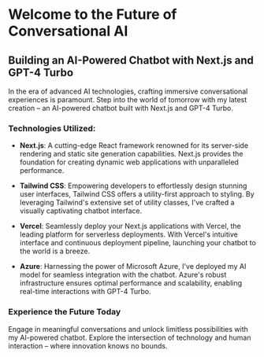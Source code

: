 # Welcome to the Future of Conversational AI

## Building an AI-Powered Chatbot with Next.js and GPT-4 Turbo

In the era of advanced AI technologies, crafting immersive conversational experiences is paramount. Step into the world of tomorrow with my latest creation – an AI-powered chatbot built with Next.js and GPT-4 Turbo.

### Technologies Utilized:

- **Next.js**: A cutting-edge React framework renowned for its server-side rendering and static site generation capabilities. Next.js provides the foundation for creating dynamic web applications with unparalleled performance.

- **Tailwind CSS**: Empowering developers to effortlessly design stunning user interfaces, Tailwind CSS offers a utility-first approach to styling. By leveraging Tailwind's extensive set of utility classes, I've crafted a visually captivating chatbot interface.

- **Vercel**: Seamlessly deploy your Next.js applications with Vercel, the leading platform for serverless deployments. With Vercel's intuitive interface and continuous deployment pipeline, launching your chatbot to the world is a breeze.

- **Azure**: Harnessing the power of Microsoft Azure, I've deployed my AI model for seamless integration with the chatbot. Azure's robust infrastructure ensures optimal performance and scalability, enabling real-time interactions with GPT-4 Turbo.

### Experience the Future Today

Engage in meaningful conversations and unlock limitless possibilities with my AI-powered chatbot. Explore the intersection of technology and human interaction – where innovation knows no bounds.

